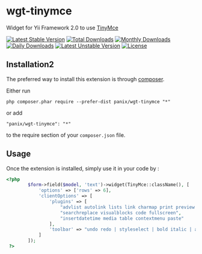 wgt-tinymce
===========
Widget for Yii Framework 2.0 to use [TinyMce](http://www.tinymce.com)

[![Latest Stable Version](https://poser.pugx.org/panix/wgt-tinymce/v/stable)](https://packagist.org/packages/panix/wgt-tinymce) [![Total Downloads](https://poser.pugx.org/panix/wgt-tinymce/downloads)](https://packagist.org/packages/panix/wgt-tinymce) [![Monthly Downloads](https://poser.pugx.org/panix/wgt-tinymce/d/monthly)](https://packagist.org/packages/panix/wgt-tinymce) [![Daily Downloads](https://poser.pugx.org/panix/wgt-tinymce/d/daily)](https://packagist.org/packages/panix/wgt-tinymce) [![Latest Unstable Version](https://poser.pugx.org/panix/wgt-tinymce/v/unstable)](https://packagist.org/packages/panix/wgt-tinymce) [![License](https://poser.pugx.org/panix/wgt-tinymce/license)](https://packagist.org/packages/panix/wgt-tinymce)

Installation2
------------

The preferred way to install this extension is through [composer](http://getcomposer.org/download/).

Either run

```
php composer.phar require --prefer-dist panix/wgt-tinymce "*"
```

or add

```
"panix/wgt-tinymce": "*"
```

to the require section of your `composer.json` file.


Usage
-----

Once the extension is installed, simply use it in your code by :

```php
<?php
        $form->field($model, 'text')->widget(TinyMce::className(), [
            'options' => ['rows' => 6],
            'clientOptions' => [
                'plugins' => [
                    "advlist autolink lists link charmap print preview anchor",
                    "searchreplace visualblocks code fullscreen",
                    "insertdatetime media table contextmenu paste"
                ],
                'toolbar' => "undo redo | styleselect | bold italic | alignleft aligncenter alignright alignjustify | bullist numlist outdent indent | link image"
            ]
        ]);
 ?>
```

